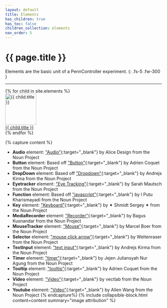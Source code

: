 ```yaml
---
layout: default
title: Elements
has_children: true
has_toc: false
children_collection: elements
nav_order: 5
---
```


# {{ page.title }}

Elements are the basic unit of a PennController experiment. 
{: .fs-5 .fw-300 }

---

<div class="flex-row-wrap mb-8">
{% for child in site.elements %}
  <div class="centered-25">
    <a href="{{ child.url | absolute_url }}" class="overlay-link" target="_blank">
    <div class="overlay py-6">
      <img src="{{ site.baseurl }}/assets/elements/{{ child.thumbnail }}" alt="{{ child.title }}" width="100" height="100" class="image"><br>
      <div class="element-title">{{ child.title }}</div>
    </div>
    </a>
  </div>
{% endfor %}
</div>

{% capture content %}
+ **Audio** element: ["Audio"](https://thenounproject.com/rose-alice-design/collection/speaker/?i=3408350){:target="_blank"} by Alice Design from the Noun Project
+ **Button** element: Based off ["Button"](https://thenounproject.com/search/?q=button&i=2211253){:target="_blank"} by Adrien Coquet from the Noun Project
+ **DropDown** element: Based off ["Dropdown"](https://thenounproject.com/andrejs/collection/user-interface-thin/?i=1678861){:target="_blank"} by Andrejs Kirma from the Noun Project
+ **Eyetracker** element: ["Eye Tracking"](https://thenounproject.com/term/eye-tracking/2610605/){:target="_blank"} by Sarah Mautsch from the Noun Project
+ **Function** element: Based off ["javascript"](https://thenounproject.com/search/?q=javascript&i=1637023){:target="_blank"} by I Putu Kharismayadi from the Noun Project
+ **Key** element: ["Keyboard"](https://thenounproject.com/term/keyboard/689836/){:target="_blank"} by ✦ Shmidt Sergey ✦ from the Noun Project
+ **MediaRecorder** element: ["Recorder"](https://thenounproject.com/term/recorder/2416739/){:target="_blank"} by Bagus Kusnandar from the Noun Project
+ **MouseTracker** element: ["Mouse"](https://thenounproject.com/boerma/collection/computer/?i=3573979){:target="_blank"} by Marcel Boer from the Noun Project
+ **Selector** element: ["mouse click arrow"](https://thenounproject.com/weltenraser/collection/computing/?i=1676719){:target="_blank"} by Weltenraser from the Noun Project
+ **TextInput** element: ["text input"](https://thenounproject.com/andrejs/collection/user-interface/?i=815651){:target="_blank"} by Andrejs Kirma from the Noun Project
+ **Timer** element: ["timer"](https://thenounproject.com/juliansyah33/collection/baseball/?i=2735133){:target="_blank"} by Jejen Juliansyah Nur Agung from the Noun Project
+ **Tooltip** element: ["tooltip"](https://thenounproject.com/search/?q=tooltip&i=3194820){:target="_blank"} by Adrien Coquet from the Noun Project
+ **Video** element: ["Video"](https://thenounproject.com/vectlabmail/collection/media/?i=2375491){:target="_blank"} by vectlab from the Noun Project
+ **Youtube** element: ["Video"](https://thenounproject.com/term/video/672008/){:target="_blank"} by Allen Wang from the Noun Project
{% endcapture%}
{% include collapsible-block.html content=content summary="image attribution" %}